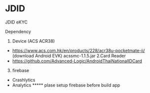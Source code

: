 # JDID
JDID eKYC

Dependency
 1. Device (ACS ACR38) 
- https://www.acs.com.hk/en/products/228/acr38u-pocketmate-ii/  (download Android EVK) acssmc-1.1.5.jar
 2.Card Reader
-  https://github.com/Advanced-Logic/AndroidThaiNationalIDCard
 3. firebase
  - Crashlytics
  - Analytics
  ***** plase setup firebase before build app 
